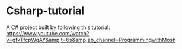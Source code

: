 # Csharp-tutorial
A C# project built by following this tutorial: https://www.youtube.com/watch?v=gfkTfcpWqAY&amp;t=6s&amp;ab_channel=ProgrammingwithMosh
